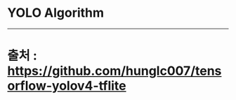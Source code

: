 # YOLO Algorithm

----------------------------------------------------------------------


출처 : https://github.com/hunglc007/tensorflow-yolov4-tflite        
=======================================================================
